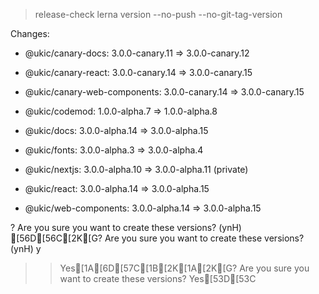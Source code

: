
> release-check
> lerna version --no-push --no-git-tag-version


Changes:

- @ukic/canary-docs: 3.0.0-canary.11 => 3.0.0-canary.12

- @ukic/canary-react: 3.0.0-canary.14 => 3.0.0-canary.15

- @ukic/canary-web-components: 3.0.0-canary.14 => 3.0.0-canary.15

- @ukic/codemod: 1.0.0-alpha.7 => 1.0.0-alpha.8

- @ukic/docs: 3.0.0-alpha.14 => 3.0.0-alpha.15

- @ukic/fonts: 3.0.0-alpha.3 => 3.0.0-alpha.4

- @ukic/nextjs: 3.0.0-alpha.10 => 3.0.0-alpha.11 (private)

- @ukic/react: 3.0.0-alpha.14 => 3.0.0-alpha.15

- @ukic/web-components: 3.0.0-alpha.14 => 3.0.0-alpha.15

? Are you sure you want to create these versions? (ynH) [56D[56C[2K[G? Are you sure you want to create these versions? (ynH) y
>> Yes[1A[6D[57C[1B[2K[1A[2K[G? Are you sure you want to create these versions? Yes[53D[53C
